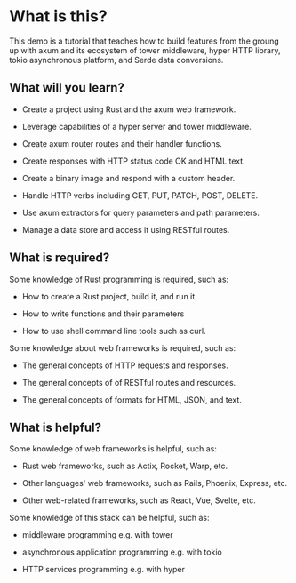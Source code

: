 # What is this?

This demo is a tutorial that teaches how to build features from the groung up
with axum and its ecosystem of tower middleware, hyper HTTP library, tokio
asynchronous platform, and Serde data conversions.

## What will you learn?

- Create a project using Rust and the axum web framework.

- Leverage capabilities of a hyper server and tower middleware.

- Create axum router routes and their handler functions.

- Create responses with HTTP status code OK and HTML text.

- Create a binary image and respond with a custom header.

- Handle HTTP verbs including GET, PUT, PATCH, POST, DELETE.

- Use axum extractors for query parameters and path parameters.

- Manage a data store and access it using RESTful routes.

## What is required?

Some knowledge of Rust programming is required, such as:

- How to create a Rust project, build it, and run it.

- How to write functions and their parameters

- How to use shell command line tools such as curl.

Some knowledge about web frameworks is required, such as:

- The general concepts of HTTP requests and responses.

- The general concepts of of RESTful routes and resources.

- The general concepts of formats for HTML, JSON, and text.

## What is helpful?

Some knowledge of web frameworks is helpful, such as:

- Rust web frameworks, such as Actix, Rocket, Warp, etc.

- Other languages' web frameworks, such as Rails, Phoenix, Express, etc.

- Other web-related frameworks, such as React, Vue, Svelte, etc.

Some knowledge of this stack can be helpful, such as:

- middleware programming e.g. with tower

- asynchronous application programming e.g. with tokio

- HTTP services programming e.g. with hyper
